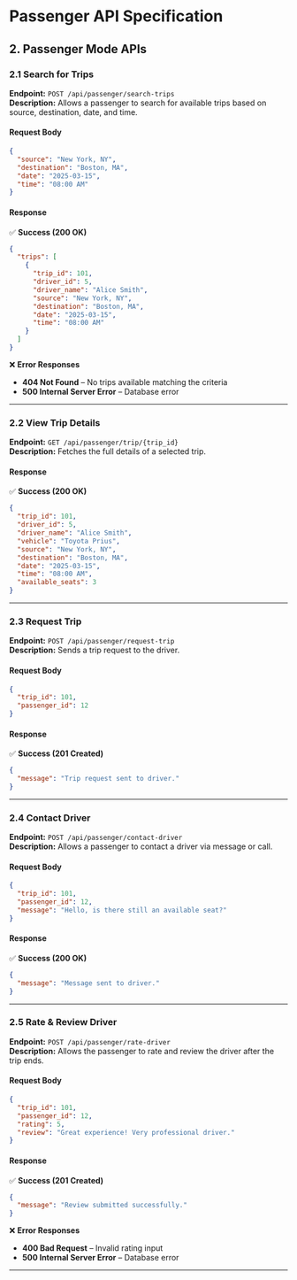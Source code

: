 
# Passenger API Specification

## **2. Passenger Mode APIs**

### **2.1 Search for Trips**
**Endpoint:** `POST /api/passenger/search-trips`  
**Description:** Allows a passenger to search for available trips based on source, destination, date, and time.

#### **Request Body**
```json
{
  "source": "New York, NY",
  "destination": "Boston, MA",
  "date": "2025-03-15",
  "time": "08:00 AM"
}
```

#### **Response**  
✅ **Success (200 OK)**
```json
{
  "trips": [
    {
      "trip_id": 101,
      "driver_id": 5,
      "driver_name": "Alice Smith",
      "source": "New York, NY",
      "destination": "Boston, MA",
      "date": "2025-03-15",
      "time": "08:00 AM"
    }
  ]
}
```

❌ **Error Responses**  
- **404 Not Found** – No trips available matching the criteria  
- **500 Internal Server Error** – Database error  

---

### **2.2 View Trip Details**
**Endpoint:** `GET /api/passenger/trip/{trip_id}`  
**Description:** Fetches the full details of a selected trip.  

#### **Response**  
✅ **Success (200 OK)**
```json
{
  "trip_id": 101,
  "driver_id": 5,
  "driver_name": "Alice Smith",
  "vehicle": "Toyota Prius",
  "source": "New York, NY",
  "destination": "Boston, MA",
  "date": "2025-03-15",
  "time": "08:00 AM",
  "available_seats": 3
}
```

---

### **2.3 Request Trip**
**Endpoint:** `POST /api/passenger/request-trip`  
**Description:** Sends a trip request to the driver.  

#### **Request Body**
```json
{
  "trip_id": 101,
  "passenger_id": 12
}
```

#### **Response**  
✅ **Success (201 Created)**
```json
{
  "message": "Trip request sent to driver."
}
```

---

### **2.4 Contact Driver**
**Endpoint:** `POST /api/passenger/contact-driver`  
**Description:** Allows a passenger to contact a driver via message or call.  

#### **Request Body**
```json
{
  "trip_id": 101,
  "passenger_id": 12,
  "message": "Hello, is there still an available seat?"
}
```

#### **Response**  
✅ **Success (200 OK)**
```json
{
  "message": "Message sent to driver."
}
```

---

### **2.5 Rate & Review Driver**
**Endpoint:** `POST /api/passenger/rate-driver`  
**Description:** Allows the passenger to rate and review the driver after the trip ends.  

#### **Request Body**
```json
{
  "trip_id": 101,
  "passenger_id": 12,
  "rating": 5,
  "review": "Great experience! Very professional driver."
}
```

#### **Response**  
✅ **Success (201 Created)**
```json
{
  "message": "Review submitted successfully."
}
```

❌ **Error Responses**  
- **400 Bad Request** – Invalid rating input  
- **500 Internal Server Error** – Database error  

---

